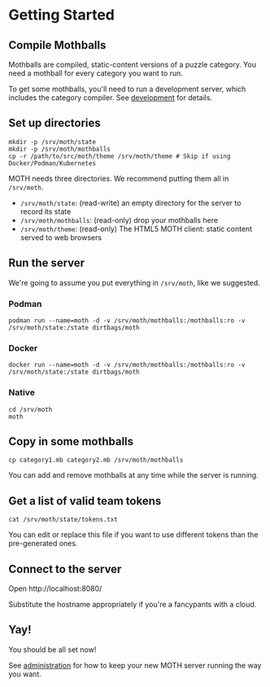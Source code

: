 Getting Started
===============

Compile Mothballs
--------------------

Mothballs are compiled, static-content versions of a puzzle category.
You need a mothball for every category you want to run.

To get some mothballs, you'll need to run a development server, which includes the category compiler.
See [development](development.md) for details.


Set up directories
--------------------

    mkdir -p /srv/moth/state
    mkdir -p /srv/moth/mothballs
    cp -r /path/to/src/moth/theme /srv/moth/theme # Skip if using Docker/Podman/Kubernetes

MOTH needs three directories. We recommend putting them all in `/srv/moth`.

* `/srv/moth/state`: (read-write) an empty directory for the server to record its state
* `/srv/moth/mothballs`: (read-only) drop your mothballs here
* `/srv/moth/theme`: (read-only) The HTML5 MOTH client: static content served to web browsers



Run the server
----------------

We're going to assume you put everything in `/srv/moth`, like we suggested.

### Podman

    podman run --name=moth -d -v /srv/moth/mothballs:/mothballs:ro -v /srv/moth/state:/state dirtbags/moth

### Docker

    docker run --name=moth -d -v /srv/moth/mothballs:/mothballs:ro -v /srv/moth/state:/state dirtbags/moth

### Native

    cd /srv/moth
    moth


Copy in some mothballs
-------------------------

    cp category1.mb category2.mb /srv/moth/mothballs

You can add and remove mothballs at any time while the server is running.


Get a list of valid team tokens
-----------------------

    cat /srv/moth/state/tokens.txt

You can edit or replace this file if you want to use different tokens than the pre-generated ones.


Connect to the server
------------------------

Open http://localhost:8080/

Substitute the hostname appropriately if you're a fancypants with a cloud.


Yay!
-------

You should be all set now!

See [administration](administration.md) for how to keep your new MOTH server running the way you want.
